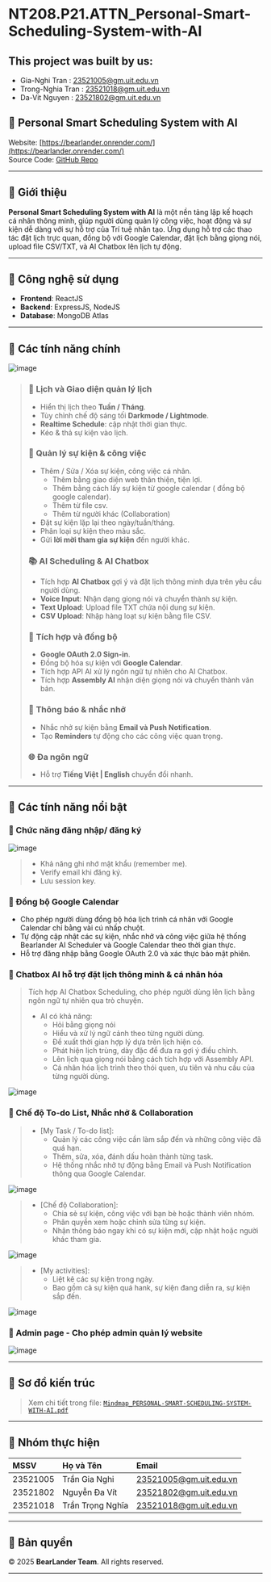 # NT208.P21.ATTN_Personal-Smart-Scheduling-System-with-AI
## This project was built by us:
- Gia-Nghi Tran : 23521005@gm.uit.edu.vn
- Trong-Nghia Tran : 23521018@gm.uit.edu.vn
- Da-Vit Nguyen : 23521802@gm.uit.edu.vn
## 📅 Personal Smart Scheduling System with AI

Website: [https://bearlander.onrender.com/](https://bearlander.onrender.com/)  
Source Code: [GitHub Repo](https://github.com/gianghitran/NT208.P21.ATTN_Personal-Smart-Scheduling-System-with-AI)

---

## 📖 Giới thiệu

**Personal Smart Scheduling System with AI** là một nền tảng lập kế hoạch cá nhân thông minh, giúp người dùng quản lý công việc, hoạt động và sự kiện dễ dàng với sự hỗ trợ của Trí tuệ nhân tạo. Ứng dụng hỗ trợ các thao tác đặt lịch trực quan, đồng bộ với Google Calendar, đặt lịch bằng giọng nói, upload file CSV/TXT, và AI Chatbox lên lịch tự động.

---

## 📌 Công nghệ sử dụng

- **Frontend**: ReactJS
- **Backend**: ExpressJS, NodeJS
- **Database**: MongoDB Atlas

---

## 🎯 Các tính năng chính
![image](https://github.com/user-attachments/assets/367f64c4-ba1c-4ec7-bf90-ee6ebfe99b03)

> ### 📆 Lịch và Giao diện quản lý lịch
> - Hiển thị lịch theo **Tuần / Tháng**.
> - Tùy chỉnh chế độ sáng tối **Darkmode / Lightmode**.
> - **Realtime Schedule**: cập nhật thời gian thực.
> - Kéo & thả sự kiện vào lịch.
> 
> ### 📑 Quản lý sự kiện & công việc
> - Thêm / Sửa / Xóa sự kiện, công việc cá nhân.
>   - Thêm bằng giao diện web thân thiện, tiện lợi.
>   - Thêm bằng cách lấy sự kiện từ google calendar ( đồng bộ google calendar).
>   - Thêm từ file csv.
>   - Thêm từ người khác (Collaboration)
> - Đặt sự kiện lặp lại theo ngày/tuần/tháng.
> - Phân loại sự kiện theo màu sắc.
> - Gửi **lời mời tham gia sự kiện** đến người khác.
> 
> ### 📚 AI Scheduling & AI Chatbox
> - Tích hợp **AI Chatbox** gợi ý và đặt lịch thông minh dựa trên yêu cầu người dùng.
> - **Voice Input**: Nhận dạng giọng nói và chuyển thành sự kiện.
> - **Text Upload**: Upload file TXT chứa nội dung sự kiện.
> - **CSV Upload**: Nhập hàng loạt sự kiện bằng file CSV.
> 
> ### 🔗 Tích hợp và đồng bộ
> - **Google OAuth 2.0 Sign-in**.
> - Đồng bộ hóa sự kiện với **Google Calendar**.
> - Tích hợp API AI xử lý ngôn ngữ tự nhiên cho AI Chatbox.
> - Tích hợp **Assembly AI** nhận diện giọng nói và chuyển thành văn bản.
> 
> ### 🔔 Thông báo & nhắc nhở
> - Nhắc nhở sự kiện bằng **Email và Push Notification**.
> - Tạo **Reminders** tự động cho các công việc quan trọng.
> 
> ### 🌐 Đa ngôn ngữ
> - Hỗ trợ **Tiếng Việt | English** chuyển đổi nhanh.
 
---
## 🌟 Các tính năng nổi bật
### 📌 Chức năng đăng nhập/ đăng ký


![image](https://github.com/user-attachments/assets/d8e15d96-0fab-453b-8fff-51914dbc9490)

> - Khả năng ghi nhớ mật khẩu (remember me).
> - Verify email khi đăng ký.
> - Lưu session key.

### 📌 Đồng bộ Google Calendar
- Cho phép người dùng đồng bộ hóa lịch trình cá nhân với Google Calendar chỉ bằng vài cú nhấp chuột.
- Tự động cập nhật các sự kiện, nhắc nhở và công việc giữa hệ thống Bearlander AI Scheduler và Google Calendar theo thời gian thực.
- Hỗ trợ đăng nhập bằng Google OAuth 2.0 và xác thực bảo mật phiên.

### 📌 Chatbox AI hỗ trợ đặt lịch thông minh & cá nhân hóa
> Tích hợp AI Chatbox Scheduling, cho phép người dùng lên lịch bằng ngôn ngữ tự nhiên qua trò chuyện.
> - AI có khả năng:
>   - Hỏi bằng giọng nói
>   - Hiểu và xử lý ngữ cảnh theo từng người dùng.
>   - Đề xuất thời gian hợp lý dựa trên lịch hiện có.
>   - Phát hiện lịch trùng, dày đặc để đưa ra gợi ý điều chỉnh.
>   - Lên lịch qua giọng nói bằng cách tích hợp với Assembly API.
>   - Cá nhân hóa lịch trình theo thói quen, ưu tiên và nhu cầu của từng người dùng.

![image](https://github.com/user-attachments/assets/993c8e11-d964-46e8-bc86-6cde70d1459f)


### 📌 Chế độ To-do List, Nhắc nhở & Collaboration


> - [My Task / To-do list]:
>   - Quản lý các công việc cần làm sắp đến và những công việc đã quá hạn.
>   - Thêm, sửa, xóa, đánh dấu hoàn thành từng task.
>   - Hệ thống nhắc nhở tự động bằng Email và Push Notification thông qua Google Calendar.

![image](https://github.com/user-attachments/assets/09d37459-b0c5-4a5a-8825-f7950f40e6c7)


> - [Chế độ Collaboration]:
>   - Chia sẻ sự kiện, công việc với bạn bè hoặc thành viên nhóm.
>   - Phân quyền xem hoặc chỉnh sửa từng sự kiện.
>   - Nhận thông báo ngay khi có sự kiện mới, cập nhật hoặc người khác tham gia.

![image](https://github.com/user-attachments/assets/de1e4708-ccb9-4a9f-969b-13dc636eb7ce)

> - [My activities]:
>   - Liệt kê các sự kiện trong ngày.
>   - Bao gồm cả sự kiện quá hank, sự kiện đang diễn ra, sự kiện sắp đến.

![image](https://github.com/user-attachments/assets/1dbf8e44-034a-4772-83a8-3d62795f9638)

### 📌 Admin page - Cho phép admin quản lý website

![image](https://github.com/user-attachments/assets/82d585e1-258d-4045-9ced-26ce2d1dd324)



---
## 📖 Sơ đồ kiến trúc

> Xem chi tiết trong file: [`Mindmap_PERSONAL-SMART-SCHEDULING-SYSTEM-WITH-AI.pdf`](./Mindmap_PERSONAL-SMART-SCHEDULING-SYSTEM-WITH-AI.pdf)

---

## 📣 Nhóm thực hiện

| MSSV | Họ và Tên | Email |
|:--------|:------------|:----------------------------|
| 23521005 | Trần Gia Nghi | 23521005@gm.uit.edu.vn |
| 23521802 | Nguyễn Đa Vít | 23521802@gm.uit.edu.vn |
| 23521018 | Trần Trọng Nghĩa | 23521018@gm.uit.edu.vn |

---

## 📑 Bản quyền

© 2025 **BearLander Team**. All rights reserved.

---

